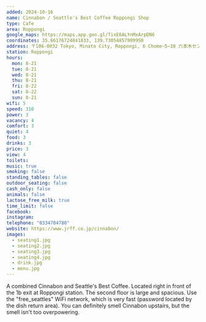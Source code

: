 ```yaml
---
added: 2024-10-16
name: Cinnabon / Seattle's Best Coffee Roppongi Shop
type: Cafe
area: Roppongi
google_maps: https://maps.app.goo.gl/TixE6ALYnMxArpDN6
coordinates: 35.66176724841833, 139.73054857909958
address: 〒106-0032 Tokyo, Minato City, Roppongi, 6 Chome−5−18 六本木センタービル
station: Roppongi
hours:
  mon: 8-21
  tue: 8-21
  wed: 8-21
  thu: 8-21
  fri: 8-22
  sat: 8-22
  sun: 8-21
wifi: 5
speed: 310
power: 3
vacancy: 4
comfort: 3
quiet: 4
food: 3
drinks: 3
price: 3
view: 4
toilets: 
music: true
smoking: false
standing_tables: false
outdoor_seating: false
cash_only: false
animals: false
lactose_free_milk: true
time_limit: false
facebook: 
instagram: 
telephone: "0334704780"
website: https://www.jrff.co.jp/cinnabon/
images:
  - seating1.jpg
  - seating2.jpg
  - seating3.jpg
  - seating4.jpg
  - drink.jpg
  - menu.jpg
---
```


A combined Cinnabon and Seattle's Best Coffee. Located right in front of the 1b exit at Roppongi station. The second floor is large and spacious. Use the "free_seattles" WiFi network, which is very fast (password located by the dish return area). You can definitely smell Cinnabon upstairs, but the smell isn't too overpowering.
